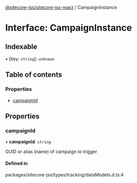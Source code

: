 [@sitecore-jss/sitecore-jss-react](../README.md) / CampaignInstance

# Interface: CampaignInstance

## Indexable

▪ [key: `string`]: `unknown`

## Table of contents

### Properties

- [campaignId](CampaignInstance.md#campaignid)

## Properties

### campaignId

• **campaignId**: `string`

GUID or alias (name) of campaign to trigger

#### Defined in

packages/sitecore-jss/types/tracking/dataModels.d.ts:4

